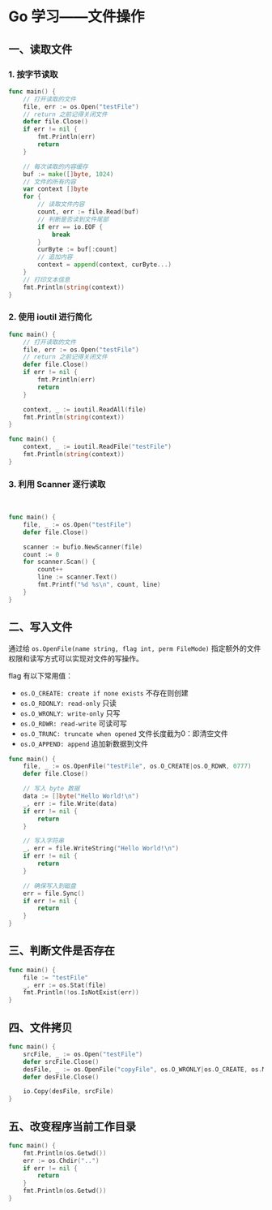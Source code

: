 # Go 学习——文件操作

## 一、读取文件

### 1. 按字节读取

```go
func main() {
	// 打开读取的文件
	file, err := os.Open("testFile")
	// return 之前记得关闭文件
	defer file.Close()
	if err != nil {
		fmt.Println(err)
		return
	}

	// 每次读取的内容缓存
	buf := make([]byte, 1024)
	// 文件的所有内容
	var context []byte
	for {
		// 读取文件内容
		count, err := file.Read(buf)
		// 判断是否读到文件尾部
		if err == io.EOF {
			break
		}
		curByte := buf[:count]
		// 追加内容
		context = append(context, curByte...)
	}
	// 打印文本信息
	fmt.Println(string(context))
}
```

### 2. 使用 ioutil 进行简化

```go
func main() {
	// 打开读取的文件
	file, err := os.Open("testFile")
	// return 之前记得关闭文件
	defer file.Close()
	if err != nil {
		fmt.Println(err)
		return
	}

	context, _ := ioutil.ReadAll(file)
	fmt.Println(string(context))
}
```

```go
func main() {
	context, _ := ioutil.ReadFile("testFile")
	fmt.Println(string(context))
}
```

### 3. 利用 Scanner  逐行读取

​	

```go
func main() {
	file, _ := os.Open("testFile")
	defer file.Close()

	scanner := bufio.NewScanner(file)
	count := 0
	for scanner.Scan() {
		count++
		line := scanner.Text()
		fmt.Printf("%d %s\n", count, line)
	}
}
```

## 二、写入文件

通过给 `os.OpenFile(name string, flag int, perm FileMode)` 指定额外的文件权限和读写方式可以实现对文件的写操作。

flag 有以下常用值：

- `os.O_CREATE: create if none exists` 不存在则创建
- `os.O_RDONLY: read-only` 只读
- `os.O_WRONLY: write-only` 只写
- `os.O_RDWR: read-write` 可读可写
- `os.O_TRUNC: truncate when opened` 文件长度截为0：即清空文件
- `os.O_APPEND: append` 追加新数据到文件

```go
func main() {
	file, _ := os.OpenFile("testFile", os.O_CREATE|os.O_RDWR, 0777)
	defer file.Close()

	// 写入 byte 数据
	data := []byte("Hello World!\n")
	_, err := file.Write(data)
	if err != nil {
		return
	}

	// 写入字符串
	_, err = file.WriteString("Hello World!\n")
	if err != nil {
		return
	}

	// 确保写入到磁盘
	err = file.Sync()
	if err != nil {
		return
	}
}
```

## 三、判断文件是否存在

```go
func main() {
	file := "testFile"
	_, err := os.Stat(file)
	fmt.Println(!os.IsNotExist(err))
}
```

## 四、文件拷贝

```go
func main() {
	srcFile, _ := os.Open("testFile")
	defer srcFile.Close()
	desFile, _ := os.OpenFile("copyFile", os.O_WRONLY|os.O_CREATE, os.ModePerm)
	defer desFile.Close()

	io.Copy(desFile, srcFile)
}
```

## 五、改变程序当前工作目录

```go
func main() {
	fmt.Println(os.Getwd())
	err := os.Chdir("..")
	if err != nil {
		return 
	}
	fmt.Println(os.Getwd())
}
```

